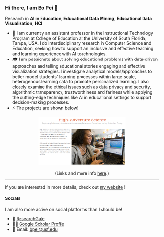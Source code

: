### Hi there, I am Bo Pei 👋

Research in **AI in Education**, **Educational Data Mining**, **Educational Data Visualization**, **HCI**

- 📖 I am currently an assistant professor in the Instructional Technology Program at College of Education at the [University of South Florida](https://www.usf.edu/), Tampa, USA. I do interdisciplinary research in Computer Science and Education, seeking how to support an inclusive and effective teaching and learning experience with AI teachnologies.
- 🎓 I am passionate about solving educational problems with data-driven approaches and telling educational stories engaging and effective visualization strategies. I investigate analytical models/approaches to better model students' learning processes within large-scale, heterogenous learning data to promote personalized learning. I also closely examine the ethical issues such as data privacy and security, algorithmic transparency, trustworthiness and fariness while applying the cutting-edge techniques like AI in educational settings to support decision-making processes.
- ⚡️ The projects are shown below!

<div align="center">
<a href="https://bopei.github.io/Homepage/projects.html#scientific_reasoning"> <img src="figures/project1.png" alt="Sebastian's Books" height="160px"></a>

(Links and more info [here](https://bopei.github.io/Homepage/projects.html#scientific_reasoning).)
</div>

---

If you are interested in more details, check out [my website](https://bopei.github.io/Homepage/index.html#aboutUs) !  

#### Socials

I am also more active on social platforms than I should be!

- 📝 [ResearchGate](https://www.researchgate.net/profile/Bo-Pei)
- 👨‍💻 [Google Scholar Profile](https://scholar.google.com/citations?user=Fp3FyvsAAAAJ&hl=en&oi=ao)
- :e-mail: Email: bpei@usf.edu




